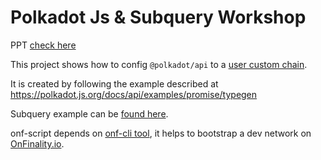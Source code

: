 # Polkadot Js & Subquery Workshop

PPT [check here](SubstrateAcadWorkshop.ppt)

This project shows how to config `@polkadot/api` to a [user custom chain](https://github.com/SubstrateDevAcademy/assignment-5-template).

It is created by following the example described at https://polkadot.js.org/docs/api/examples/promise/typegen

Subquery example can be [found here](https://github.com/subquery/subql-examples/tree/main/kitty).

onf-script depends on [onf-cli tool](https://github.com/OnFinality-io/onf-cli/tree/main), it helps to bootstrap a dev network on [OnFinality.io](https://onfinality.io).
